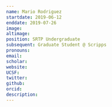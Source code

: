 ```yaml
---
name: Mario Rodriguez
startdate: 2019-06-12
enddate: 2019-07-26
image:
altimage:
position: SRTP Undergraduate
subsequent: Graduate Student @ Scripps
pronouns:
email:
scholar:
website:
UCSF:
twitter:
github:
orcid:
description:
---
```

